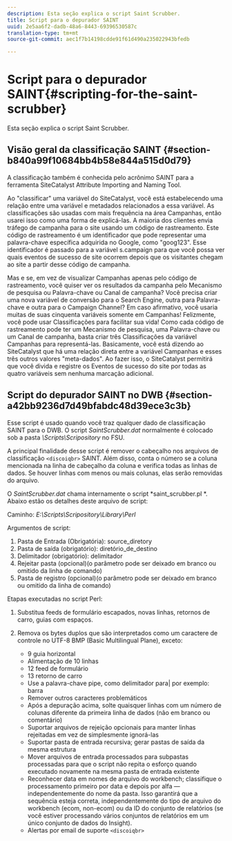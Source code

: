 ```yaml
---
description: Esta seção explica o script Saint Scrubber.
title: Script para o depurador SAINT
uuid: 2e5aa6f2-dadb-48a6-8443-69396530587c
translation-type: tm+mt
source-git-commit: aec1f7b14198cdde91f61d490a235022943bfedb

---
```



# Script para o depurador SAINT{#scripting-for-the-saint-scrubber}

Esta seção explica o script Saint Scrubber.

## Visão geral da classificação SAINT {#section-b840a99f10684bb4b58e844a515d0d79}

A classificação também é conhecida pelo acrônimo SAINT para a ferramenta SiteCatalyst Attribute Importing and Naming Tool.

Ao &quot;classificar&quot; uma variável do SiteCatalyst, você está estabelecendo uma relação entre uma variável e metadados relacionados a essa variável. As classificações são usadas com mais frequência na área Campanhas, então usarei isso como uma forma de explicá-las. A maioria dos clientes envia tráfego de campanha para o site usando um código de rastreamento. Este código de rastreamento é um identificador que pode representar uma palavra-chave específica adquirida no Google, como &quot;goog123&quot;. Esse identificador é passado para a variável s.campaign para que você possa ver quais eventos de sucesso de site ocorrem depois que os visitantes chegam ao site a partir desse código de campanha.

Mas e se, em vez de visualizar Campanhas apenas pelo código de rastreamento, você quiser ver os resultados da campanha pelo Mecanismo de pesquisa ou Palavra-chave ou Canal de campanha? Você precisa criar uma nova variável de conversão para o Search Engine, outra para Palavra-chave e outra para o Campaign Channel? Em caso afirmativo, você usaria muitas de suas cinquenta variáveis somente em Campanhas! Felizmente, você pode usar Classificações para facilitar sua vida! Como cada código de rastreamento pode ter um Mecanismo de pesquisa, uma Palavra-chave ou um Canal de campanha, basta criar três Classificações da variável Campanhas para representá-las. Basicamente, você está dizendo ao SiteCatalyst que há uma relação direta entre a variável Campanhas e esses três outros valores &quot;meta-dados&quot;. Ao fazer isso, o SiteCatalyst permitirá que você divida e registre os Eventos de sucesso do site por todas as quatro variáveis sem nenhuma marcação adicional.

## Script do depurador SAINT no DWB {#section-a42bb9236d7d49bfabdc48d39ece3c3b}

Esse script é usado quando você traz qualquer dado de classificação SAINT para o DWB. O script *SaintScrubber.dat* normalmente é colocado sob a pasta *\Scripts\Scripository* no FSU.

A principal finalidade desse script é remover o cabeçalho nos arquivos de classificação `<discoiqbr>` SAINT. Além disso, conta o número se a coluna mencionada na linha de cabeçalho da coluna e verifica todas as linhas de dados. Se houver linhas com menos ou mais colunas, elas serão removidas do arquivo.

O *SaintScrubber.dat* chama internamente o script *saint_scrubber.pl *. Abaixo estão os detalhes deste arquivo de script:

Caminho: *E:\Scripts\Scripository\Library\Perl*

Argumentos de script:

1. Pasta de Entrada (Obrigatória): source_diretory
1. Pasta de saída (obrigatório): diretório_de_destino
1. Delimitador (obrigatório): delimitador
1. Rejeitar pasta (opcional)(o parâmetro pode ser deixado em branco ou omitido da linha de comando)
1. Pasta de registro (opcional)(o parâmetro pode ser deixado em branco ou omitido da linha de comando)

Etapas executadas no script Perl:

1. Substitua feeds de formulário escapados, novas linhas, retornos de carro, guias com espaços.
1. Remova os bytes duplos que são interpretados como um caractere de controle no UTF-8 BMP (Basic Multilingual Plane), exceto:

   * 9 guia horizontal
   * Alimentação de 10 linhas
   * 12 feed de formulário
   * 13 retorno de carro
   * Use a palavra-chave pipe, como delimitador para| por exemplo: barra
   * Remover outros caracteres problemáticos
   * Após a depuração acima, solte quaisquer linhas com um número de colunas diferente da primeira linha de dados (não em branco ou comentário)
   * Suportar arquivos de rejeição opcionais para manter linhas rejeitadas em vez de simplesmente ignorá-las
   * Suportar pasta de entrada recursiva; gerar pastas de saída da mesma estrutura
   * Mover arquivos de entrada processados para subpastas processadas para que o script não repita o esforço quando executado novamente na mesma pasta de entrada existente
   * Reconhecer data em nomes de arquivo do workbench; classifique o processamento primeiro por data e depois por alfa — independentemente do nome da pasta. Isso garantirá que a sequência esteja correta, independentemente do tipo de arquivo do workbench (ecom, non-ecom) ou da ID do conjunto de relatórios (se você estiver processando vários conjuntos de relatórios em um único conjunto de dados do Insight).
   * Alertas por email de suporte `<discoiqbr>`

